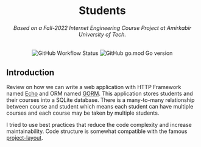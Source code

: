 <h1 align="center">Students</h1>
<h6 align="center">Based on a Fall-2022 Internet Engineering Course Project at Amirkabir University of Tech.</h6>

<p align="center">
  <img alt="GitHub Workflow Status" src="https://img.shields.io/github/actions/workflow/status/1995parham-teaching/students-fall-2022/test.yaml?logo=github&style=for-the-badge">
  <img alt="GitHub go.mod Go version" src="https://img.shields.io/github/go-mod/go-version/1995parham-teaching/students-fall-2022?logo=go&style=for-the-badge">
</p>

## Introduction

Review on how we can write a web application with HTTP Framework named [Echo](https://echo.labstack.com/) and
ORM named [GORM](https://gorm.io/).
This application stores students and their courses into a SQLite database. There is a many-to-many
relationship between course and student which means each student can have multiple courses
and each course may be taken by multiple students.

I tried to use best practices that reduce the code complexity and increase maintainability.
Code structure is somewhat compatible with the famous [project-layout](https://github.com/golang-standards/project-layout).
